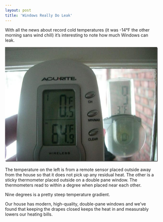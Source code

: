 ```yaml
---
layout: post
title: 'Windows Really Do Leak'
---
```

With all the news about record cold temperatures (it was -14&deg;F the other morning sans wind chill) it’s interesting to note how much Windows can leak.

[![CIMG2616 (Small)](/cdn/images/blog/WindowsReallyDoLeak_7F16/CIMG2616Small_thumb.jpg)](/cdn/images/blog/WindowsReallyDoLeak_7F16/CIMG2616.jpg)

The temperature on the left is from a remote sensor placed outside away from the house so that it does not pick up any residual heat. The other is a sticky thermometer placed outside on a double pane window. The thermometers read to within a degree when placed near each other.

Nine degrees is a pretty steep temperature gradient. 

Our house has modern, high-quality, double-pane windows and we’ve found that keeping the drapes closed keeps the heat in and measurably lowers our heating bills.
